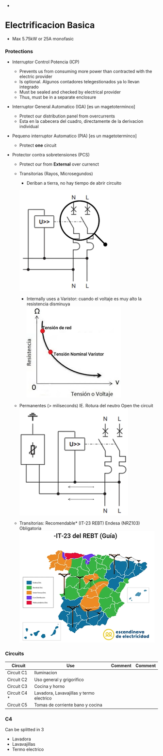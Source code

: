 *

# Electrificacion Basica
* Max 5.75kW or 25A monofasic

### Protections
* Interruptor Control Potencia (ICP)
   * Prevents us from consuming more power than contracted with the electric provider
   * Is optional.  Algunos contadores telegestionados ya lo llevan integrado
   * Must be sealed and checked by electrical provider
   * Thus, must be in a separate enclosure
   
* Interruptor General Automatico (IGA) [es un magetoterminco]
   * Protect our distribution panel from overcurrents
   * Esta en la cabecera del cuadro, directamente de la derivacion individual

* Pequeno interruptor Automatico (PIA) [es un magetoterminco]  
   * Protect **one** circuit
   
* Protector contra sobretensiones (PCS)
   * Protect our from **External** over currenct
   * Transitorias (Rayos, Microsegundos)
      * Deriban a tierra, no hay tiempo de abrir circuito
      
      ![alt text](/Pictures/18.png)
      
      * Internally uses a Varistor: cuando el voltaje es muy alto la resistencia disminuya
      ![alt text](/Pictures/20.png)
       
   * Permanentes (> miliseconds) IE. Rotura del neutro
   Open the circuit
    ![alt text](/Pictures/19.png)
    
   * Transitorias: Recomendable* (IT-23 REBT)
   Endesa (NRZ103) Obligatoria
   ![alt text](/Pictures/17.png)

### Circuits

| Circuit      | Use                                       | Comment | Comment |
| ------------ | ----------------------------------------- | ------- | ------- |
| Circuit C1   | Iluminacion                               |         |         |
| Circuit C2   | Uso general y grigorifico                 |         |         |
| Circuit C3   | Cocina y horno                            |         |         |
| Circuit C4 * | Lavadora, Lavavajillas y termo electrico  |         |         |
| Circuit C5   | Tomas de corriente bano y cocina          |         |         |


### C4
Can be splitted in 3
* Lavadora
* Lavavajillas
* Termo electrico
